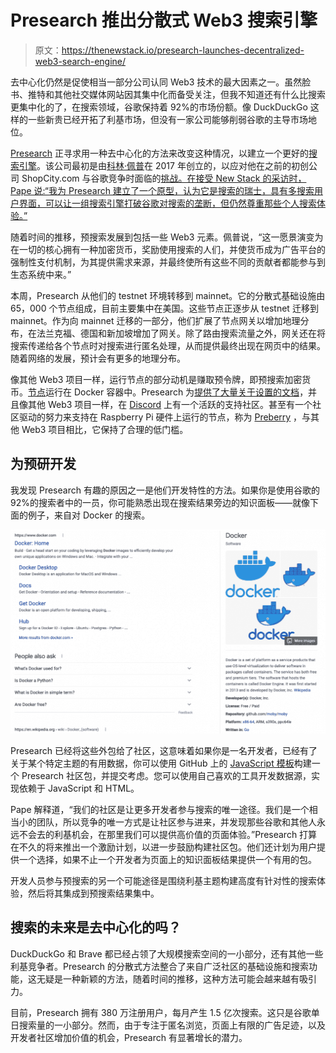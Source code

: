 # Presearch 推出分散式 Web3 搜索引擎

> 原文：<https://thenewstack.io/presearch-launches-decentralized-web3-search-engine/>

去中心化仍然是促使相当一部分公司认同 Web3 技术的最大因素之一。虽然脸书、推特和其他社交媒体网站因其集中化而备受关注，但我不知道还有什么比搜索更集中化的了，在搜索领域，谷歌保持着 92%的市场份额。像 DuckDuckGo 这样的一些新贵已经开拓了利基市场，但没有一家公司能够削弱谷歌的主导市场地位。

[Presearch](https://presearch.io/about) 正寻求用一种去中心化的方法来改变这种情况，以建立一个更好的[搜索引擎](https://presearch.com/)。该公司最初是由[科林·佩普](https://twitter.com/colinpape?lang=en)在 2017 年创立的，以应对他在之前的初创公司 ShopCity.com 与谷歌竞争时面临的[挑战。在接受 New Stack 的采访时，Pape 说:“我为 Presearch 建立了一个原型，认为它是搜索的瑞士，具有多搜索用户界面，可以让一组搜索引擎打破谷歌对搜索的垄断，但仍然尊重那些个人搜索体验。”](https://www.mercurynews.com/2011/07/28/local-business-site-challenges-google-ranking-2/)

随着时间的推移，预搜索发展到包括一些 Web3 元素。佩普说，“这一愿景演变为在一切的核心拥有一种加密货币，奖励使用搜索的人们，并使货币成为广告平台的强制性支付机制，为其提供需求来源，并最终使所有这些不同的贡献者都能参与到生态系统中来。”

本周，Presearch 从他们的 testnet 环境转移到 mainnet。它的分散式基础设施由 65，000 个节点组成，目前主要集中在美国。这些节点正逐步从 testnet 迁移到 mainnet。作为向 mainnet 迁移的一部分，他们扩展了节点网关以增加地理分布，在法兰克福、德国和新加坡增加了网关。除了路由搜索流量之外，网关还在将搜索传递给各个节点时对搜索进行匿名处理，从而提供最终出现在网页中的结果。随着网络的发展，预计会有更多的地理分布。

像其他 Web3 项目一样，运行节点的部分动机是赚取预令牌，即预搜索加密货币。[节点](https://nodes.presearch.org/)运行在 Docker 容器中。Presearch 为[提供了大量关于设置的文档](https://docs.presearch.org/nodes/setup)，并且像其他 Web3 项目一样，在 [Discord](https://discord.presearch.com) 上有一个活跃的支持社区。甚至有一个社区驱动的努力来支持在 Raspberry Pi 硬件上运行的节点，称为 [Preberry](https://docs.presearch.org/nodes/preberry) ，与其他 Web3 项目相比，它保持了合理的低门槛。

## 为预研开发

我发现 Presearch 有趣的原因之一是他们开发特性的方法。如果你是使用谷歌的 92%的搜索者中的一员，你可能熟悉出现在搜索结果旁边的知识面板——就像下面的例子，来自对 Docker 的搜索。

![Google Knowledge Panel](img/17c64f5f1fded21e6f01ebdcf81087d6.png)

Presearch 已经将这些外包给了社区，这意味着如果你是一名开发者，已经有了关于某个特定主题的有用数据，你可以使用 GitHub 上的 [JavaScript 模板](https://github.com/PresearchOfficial/presearch-packages)构建一个 Presearch 社区包，并提交考虑。您可以使用自己喜欢的工具开发数据源，实现依赖于 JavaScript 和 HTML。

Pape 解释道，“我们的社区是让更多开发者参与搜索的唯一途径。我们是一个相当小的团队，所以竞争的唯一方式是让社区参与进来，并发现那些谷歌和其他人永远不会去的利基机会，在那里我们可以提供高价值的页面体验。”Presearch 打算在不久的将来推出一个激励计划，以进一步鼓励构建社区包。他们还计划为用户提供一个选择，如果不止一个开发者为页面上的知识面板结果提供一个有用的包。

开发人员参与预搜索的另一个可能途径是围绕利基主题构建高度有针对性的搜索体验，然后将其集成到预搜索结果集中。

## 搜索的未来是去中心化的吗？

DuckDuckGo 和 Brave 都已经占领了大规模搜索空间的一小部分，还有其他一些利基竞争者。Presearch 的分散式方法整合了来自广泛社区的基础设施和搜索功能，这无疑是一种新颖的方法，随着时间的推移，这种方法可能会越来越有吸引力。

目前，Presearch 拥有 380 万注册用户，每月产生 1.5 亿次搜索。这只是谷歌单日搜索量的一小部分。然而，由于专注于匿名浏览，页面上有限的广告足迹，以及开发者社区增加价值的机会，Presearch 有显著增长的潜力。

<svg xmlns:xlink="http://www.w3.org/1999/xlink" viewBox="0 0 68 31" version="1.1"><title>Group</title> <desc>Created with Sketch.</desc></svg>